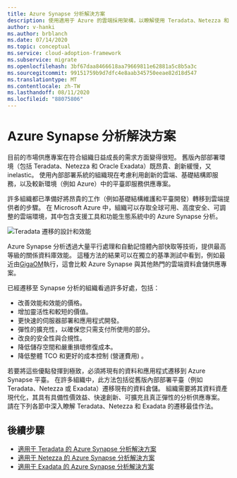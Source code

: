 ```yaml
---
title: Azure Synapse 分析解決方案
description: 使用適用于 Azure 的雲端採用架構，以瞭解使用 Teradata、Netezza 和 Exadata 的分析解決方案。
author: v-hanki
ms.author: brblanch
ms.date: 07/14/2020
ms.topic: conceptual
ms.service: cloud-adoption-framework
ms.subservice: migrate
ms.openlocfilehash: 3bf67daa8466618aa79669811e62881a5c8b5a3c
ms.sourcegitcommit: 99151759b9d7dfc4e8aab345750eeae82d18d547
ms.translationtype: MT
ms.contentlocale: zh-TW
ms.lasthandoff: 08/11/2020
ms.locfileid: "88075806"
---
```

<!-- cSpell:ignore Netezza Teradata Exadata Giga GigaOM MPP -->

# <a name="azure-synapse-analytics-solutions"></a>Azure Synapse 分析解決方案

目前的市場供應專案在符合組織日益成長的需求方面變得很短。 舊版內部部署環境（包括 Teradata、Netezza 和 Oracle Exadata）既昂貴、創新緩慢，又 inelastic。 使用內部部署系統的組織現在考慮利用創新的雲端、基礎結構即服務，以及較新環境（例如 Azure）中的平臺即服務供應專案。 

許多組織都已準備好將昂貴的工作（例如基礎結構維護和平臺開發）轉移到雲端提供者的步驟。 在 Microsoft Azure 中，組織可以存取全球可用、高度安全、可調整的雲端環境，其中包含支援工具和功能生態系統中的 Azure Synapse 分析。

![Teradata 遷移的設計和效能](../../../_images/analytics/analytics-solutions-overview.png)

Azure Synapse 分析透過大量平行處理和自動記憶體內部快取等技術，提供最高等級的關係資料庫效能。 這種方法的結果可以在獨立的基準測試中看到，例如最近由[GigaOM](https://gigaom.com)執行，這會比較 Azure Synapse 與其他熱門的雲端資料倉儲供應專案。

已經遷移至 Synapse 分析的組織看過許多好處，包括：

- 改善效能和效能的價格。
- 增加靈活性和較短的價值。
- 更快速的伺服器部署和應用程式開發。
- 彈性的擴充性，以確保您只需支付所使用的部分。
- 改良的安全性與合規性。
- 降低儲存空間和嚴重損壞修復成本。
- 降低整體 TCO 和更好的成本控制 (營運費用) 。

若要將這些優點發揮到極致，必須將現有的資料和應用程式遷移到 Azure Synapse 平臺。 在許多組織中，此方法包括從舊版內部部署平臺（例如 Teradata、Netezza 或 Exadata）遷移現有的資料倉儲。 組織需要將其資料資產現代化，其具有具備性價效益、快速創新、可擴充且真正彈性的分析供應專案。 請在下列各節中深入瞭解 Teradata、Netezza 和 Exadata 的遷移最佳作法。

## <a name="next-steps"></a>後續步驟

- [適用于 Teradata 的 Azure Synapse 分析解決方案](./analytics-solutions-teradata.md)
- [適用于 Netezza 的 Azure Synapse 分析解決方案](./analytics-solutions-netezza.md)
- [適用于 Exadata 的 Azure Synapse 分析解決方案](./analytics-solutions-exadata.md)
